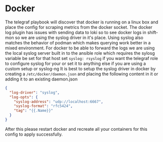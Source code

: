 # Docker
The telegraf playbook will discover that docker is running on a linux box and place the config for scraping metrics from the docker socket.
The docker log plugin has issues with sending data to loki so to see docker logs in shift-mon so we are using the syslog driver in it's place.
Using syslog also matches the behavior of podman which makes querying work better in a mixed environment.
For docker to be able to forward the logs we are using the local syslog server built in to the ansible role which requires the sylosg variable be set for that host
set `syslog: rsyslog` if you want the telegraf role to configure syslog for your or set it to anything else if you are using a custom setup or syslog-ng
It is best to setup the syslog driver in docker by creating a `/etc/docker/daemon.json` and placing  the following content in it or adding it to an existing daemon.json
```json
{
  "log-driver": "syslog",
  "log-opts": {
    "syslog-address": "udp://localhost:6667",
    "syslog-format": "rfc5424",
    "tag": "{{.Name}}"
  }
}
```
After this please restart docker and recreate all your containers for this config to apply successfully.